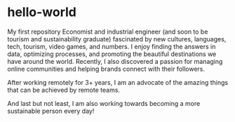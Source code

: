 # hello-world
My first repository
Economist and industrial engineer (and soon to be tourism and sustainability graduate) fascinated by new cultures, languages, tech, tourism, video games, and numbers. I enjoy finding the answers in data, optimizing processes, and promoting the beautiful destinations we have around the world. Recently, I also discovered a passion for managing online communities and helping brands connect with their followers. 

After working remotely for 3+ years, I am an advocate of the amazing things that can be achieved by remote teams.

And last but not least, I am also working towards becoming a more sustainable person every day!
